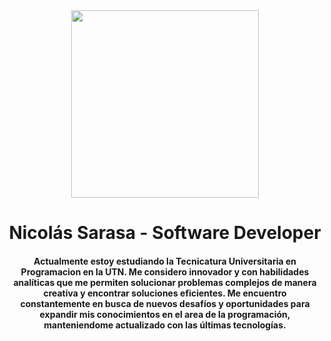 <div id="header" align="center">
    <img src="https://media.giphy.com/media/3o85xJ7b9AIUIZ4kuY/giphy.gif" width="300" />
    <h1 align="center">Nicolás Sarasa - Software Developer</h1>
    <h4 align="center">Actualmente estoy estudiando la Tecnicatura Universitaria en Programacion en la UTN. Me considero innovador y con habilidades analíticas que me permiten solucionar problemas complejos de manera creativa y encontrar soluciones eficientes. Me encuentro constantemente en busca de nuevos desafíos y oportunidades para expandir mis conocimientos en el area de la programación, manteniendome actualizado con las últimas tecnologías.</h4>
</div>
